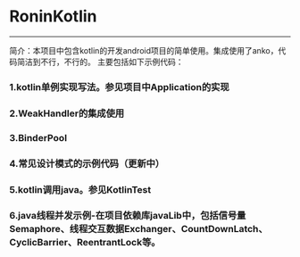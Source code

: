 # RoninKotlin
------------------------
简介：本项目中包含kotlin的开发android项目的简单使用。集成使用了anko，代码简洁到不行，不行的。
主要包括如下示例代码：
### 1.kotlin单例实现写法。参见项目中Application的实现
### 2.WeakHandler的集成使用
### 3.BinderPool
### 4.常见设计模式的示例代码（更新中）
### 5.kotlin调用java。参见KotlinTest
### 6.java线程并发示例-在项目依赖库javaLib中，包括信号量Semaphore、线程交互数据Exchanger、CountDownLatch、CyclicBarrier、ReentrantLock等。
